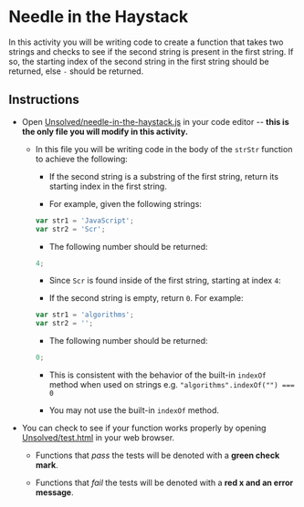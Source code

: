# Needle in the Haystack

In this activity you will be writing code to create a function that takes two strings and checks to see if the second string is present in the first string. If so, the starting index of the second string in the first string should be returned, else `-` should be returned.

## Instructions

- Open [Unsolved/needle-in-the-haystack.js](Unsolved/needle-in-the-haystack.js) in your code editor -- **this is the only file you will modify in this activity.**

  - In this file you will be writing code in the body of the `strStr` function to achieve the following:

    - If the second string is a substring of the first string, return its starting index in the first string.

    - For example, given the following strings:

    ```js
    var str1 = 'JavaScript';
    var str2 = 'Scr';
    ```

    - The following number should be returned:

    ```js
    4;
    ```

    - Since `Scr` is found inside of the first string, starting at index `4`:

    - If the second string is empty, return `0`. For example:

    ```js
    var str1 = 'algorithms';
    var str2 = '';
    ```

    - The following number should be returned:

    ```js
    0;
    ```

    - This is consistent with the behavior of the built-in `indexOf` method when used on strings e.g. `"algorithms".indexOf("") === 0`

    - You may not use the built-in `indexOf` method.

- You can check to see if your function works properly by opening [Unsolved/test.html](Unsolved/test.html) in your web browser.

  - Functions that _pass_ the tests will be denoted with a **green check mark**.

  - Functions that _fail_ the tests will be denoted with a **red x and an error message**.
